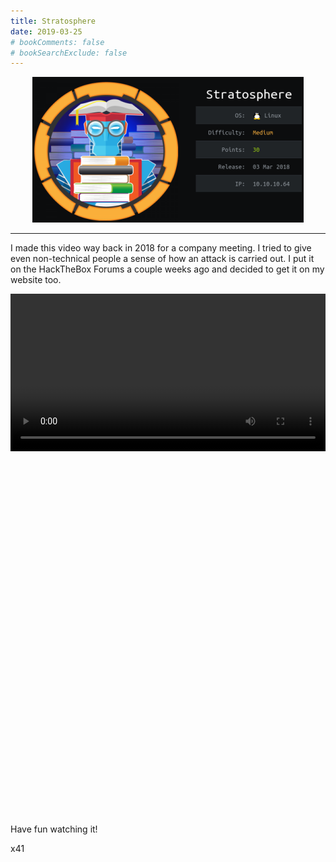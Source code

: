```yaml
---
title: Stratosphere
date: 2019-03-25
# bookComments: false
# bookSearchExclude: false
---
```


<p align="center">
  <img src="stratosphere.png" />
</p>

***

I made this video way back in 2018 for a company meeting. I tried to give even non-technical people
a sense of how an attack is carried out. I put it on the HackTheBox Forums a couple weeks ago and decided to get it on my website too.

<div style="width: 100%; height: 800px;">
    <video controls style="width: 100%;">
             <source src="https://share.mailbox.org/ajax/share/042ef24700fe286d41a89d70fe284cdd970213046321e1ab/1/8/NDA/NDAvMjMzOA" type="video/webm">
    </video>
</div>

<br>
<br>

Have fun watching it!

x41
